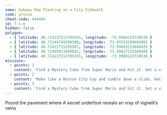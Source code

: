 ```yaml
---
name: Subway Map Floating on a City Sidewalk
code: prince
cheat-code: 444444
id: f-s-m
hidden: false
polygon:
  - { latitude: 40.724227213799765, longitude: -73.9989123730538 }
  - { latitude: 40.72344749390396, longitude: -73.99724299684905 }
  - { latitude: 40.72421715295587, longitude: -73.99663233040435 }
  - { latitude: 40.72495913609893, longitude: -73.99827515589408 }
  - { latitude: 40.724227213799765, longitude: -73.9989123730538 }
missions:
  - points: 1
    content: 'Find a Mystery Cube from Super Mario and hit it. Get a video for a power up of 2 stars.'
  - points: 2
    content: 'Make like a Boston City Cop and tumble down a slide. Get the scene on video for 3 points.'
  - points: 3
    content: 'Find a Mystery Cube from Super Mario and hit it. Get a video for a power up of 2 stars.'
---
```


Pound the pavement where A secret underfoot reveals an xray of vignelli’s veins